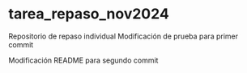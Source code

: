 # tarea_repaso_nov2024
Repositorio de repaso individual
Modificación de prueba para primer commit

Modificación README para segundo commit